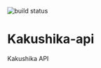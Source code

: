![build status](https://circleci.com/gh/Kakushika/kakushika-api.svg?style=shield&circle-token=e9151299f140b5881e1424e9651d75d9a7aaa658)

# Kakushika-api
Kakushika API

